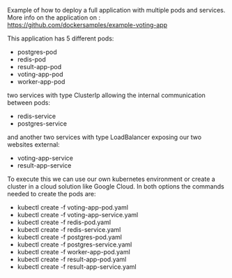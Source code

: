 Example of how to deploy a full application with multiple pods and services. More info on the application on : https://github.com/dockersamples/example-voting-app

This application has 5 different pods:
- postgres-pod
- redis-pod
- result-app-pod
- voting-app-pod
- worker-app-pod

two services with type ClusterIp allowing the internal communication between pods:
- redis-service
- postgres-service

and another two services with type LoadBalancer exposing our two websites external:
- voting-app-service
- result-app-service

To execute this we can use our own kubernetes environment or create a cluster in a cloud solution like Google Cloud. In both options the commands needed to create the pods are:
- kubectl create -f voting-app-pod.yaml
- kubectl create -f voting-app-service.yaml
- kubectl create -f redis-pod.yaml
- kubectl create -f redis-service.yaml
- kubectl create -f postgres-pod.yaml
- kubectl create -f postgres-service.yaml
- kubectl create -f worker-app-pod.yaml
- kubectl create -f result-app-pod.yaml
- kubectl create -f result-app-service.yaml